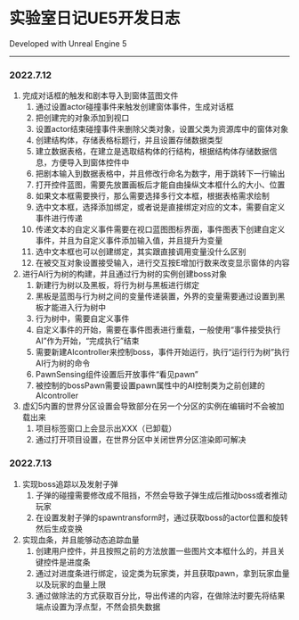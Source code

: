 # 实验室日记UE5开发日志

Developed with Unreal Engine 5
***

### 2022.7.12
1. 完成对话框的触发和剧本导入到窗体蓝图文件
   1. 通过设置actor碰撞事件来触发创建窗体事件，生成对话框
   2. 把创建完的对象添加到视口
   3. 设置actor结束碰撞事件来删除父类对象，设置父类为资源库中的窗体对象
   4. 创建结构体，存储表格标题行，并且设置存储数据类型
   5. 建立数据表格，在建立是选取结构体的行结构，根据结构体存储数据信息，方便导入到窗体控件中
   6. 把剧本输入到数据表格中，并且修改行命名为数字，用于跳转下一行输出
   7. 打开控件蓝图，需要先放置画板后才能自由操纵文本框什么的大小、位置
   8. 如果文本框需要换行，那么需要选择多行文本框，根据表格需求绘制
   9. 选中文本框，选择添加绑定，或者说是直接绑定对应的文本，需要自定义事件进行传递
   10. 传递文本的自定义事件需要在视口蓝图图标界面，事件图表下创建自定义事件，并且为自定义事件添加输入值，并且提升为变量
   11. 选中文本框也可以创建绑定，其实跟直接调用变量没什么区别
   12. 在被交互对象设置接受输入，进行交互按E增加行数来改变显示窗体的内容
2. 进行AI行为树的构建，并且通过行为树的实例创建boss对象
   1. 新建行为树以及黑板，将行为树与黑板进行绑定
   2. 黑板是蓝图与行为树之间的变量传递装置，外界的变量需要通过设置到黑板才能进入行为树中
   3. 行为树中，需要自定义事件
   4. 自定义事件的开始，需要在事件图表进行重载，一般使用“事件接受执行AI”作为开始，“完成执行”结束
   5. 需要新建AIcontroller来控制boss，事件开始运行，执行“运行行为树”执行AI行为树的命令
   6. PawnSensing组件设置后开放事件“看见pawn”
   7. 被控制的bossPawn需要设置pawn属性中的AI控制类为之前创建的AIcontroller
3. 虚幻5内置的世界分区设置会导致部分在另一个分区的实例在编辑时不会被加载出来
   1. 项目标签窗口上会显示出XXX（已卸载）
   2. 通过打开项目设置，在世界分区中关闭世界分区渲染即可解决
### 2022.7.13
1. 实现boss追踪以及发射子弹
   1. 子弹的碰撞需要修改成不阻挡，不然会导致子弹生成后推动boss或者推动玩家
   2. 在设置发射子弹的spawntransform时，通过获取boss的actor位置和旋转然后生成变换
2. 实现血条，并且能够动态追踪血量
   1. 创建用户控件，并且按照之前的方法放置一些图片文本框什么的，并且关键控件是进度条
   2. 通过对进度条进行绑定，设定类为玩家类，并且获取pawn，拿到玩家血量以及玩家的血量上限
   3. 通过做除法的方式获取百分比，导出传递的内容，在做除法时要先将结果端点设置为浮点型，不然会损失数据

